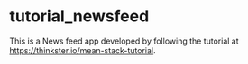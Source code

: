 # tutorial_newsfeed
This is a News feed app developed by following the tutorial at https://thinkster.io/mean-stack-tutorial.
